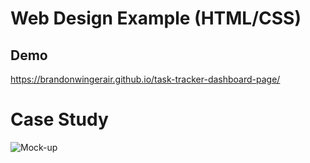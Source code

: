 # Web Design Example (HTML/CSS)

## Demo

https://brandonwingerair.github.io/task-tracker-dashboard-page/

# Case Study

![Mock-up](https://i.ibb.co/fDLNGyv/screenshot-design-by-firman-jabbar.png)